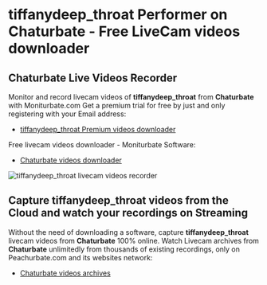 # tiffanydeep_throat Performer on Chaturbate - Free LiveCam videos downloader

## Chaturbate Live Videos Recorder

Monitor and record livecam videos of **tiffanydeep_throat** from **Chaturbate** with Moniturbate.com
Get a premium trial for free by just and only registering with your Email address:
* [tiffanydeep_throat Premium videos downloader](https://moniturbate.com/request-demo-licence-key.html)

Free livecam videos downloader - Moniturbate Software:
* [Chaturbate videos downloader](https://moniturbate.com/moniturbate-download-software.html)

![tiffanydeep_throat livecam videos recorder](https://peachurnet.com/templates/moniturbate-software.png)


## Capture tiffanydeep_throat videos from the Cloud and watch your recordings on Streaming

Without the need of downloading a software, capture **tiffanydeep_throat** livecam videos from **Chaturbate** 100% online.
Watch Livecam archives from **Chaturbate** unlimitedly from thousands of existing recordings, only on Peachurbate.com and its websites network:
* [Chaturbate videos archives](https://peachurnet.com/)